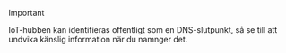 > [!IMPORTANT]
> IoT-hubben kan identifieras offentligt som en DNS-slutpunkt, så se till att undvika känslig information när du namnger det.
>
